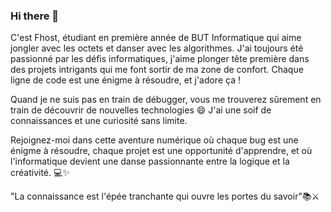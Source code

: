 ### Hi there 👋

C'est Fhost, étudiant en première année de BUT Informatique qui aime jongler avec les octets et danser avec les algorithmes. J'ai toujours été passionné par les défis informatiques, j'aime plonger tête première dans des projets intrigants qui me font sortir de ma zone de confort. Chaque ligne de code est une énigme à résoudre, et j'adore ça !

Quand je ne suis pas en train de débugger, vous me trouverez sûrement en train de découvrir de nouvelles technologies 😄 
J'ai une soif de connaissances et une curiosité sans limite.

Rejoignez-moi dans cette aventure numérique où chaque bug est une énigme à résoudre, chaque projet est une opportunité d'apprendre, et où l'informatique devient une danse passionnante entre la logique et la créativité. 💻✨

"La connaissance est l'épée tranchante qui ouvre les portes du savoir"📚⚔️

<!--
**zFhost/zFhost** is a ✨ _special_ ✨ repository because its `README.md` (this file) appears on your GitHub profile.

Here are some ideas to get you started:

- 🔭 I’m currently working on ...
- 🌱 I’m currently learning ...
- 👯 I’m looking to collaborate on ...
- 🤔 I’m looking for help with ...
- 💬 Ask me about ...
- 📫 How to reach me: ...
- 😄 Pronouns: ...
- ⚡ Fun fact: ...
-->
